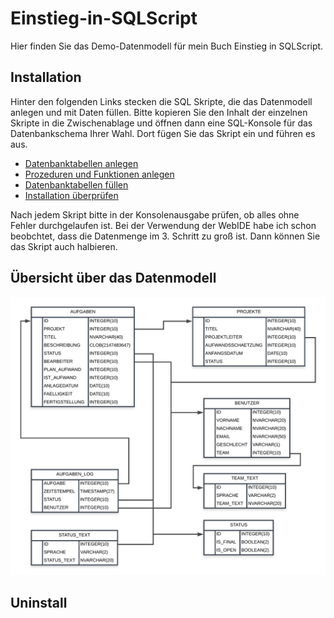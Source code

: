 # Einstieg-in-SQLScript

Hier finden Sie das Demo-Datenmodell für mein Buch Einstieg in SQLScript. 

## Installation
Hinter den folgenden Links stecken die SQL Skripte, die das Datenmodell anlegen und mit Daten füllen. Bitte kopieren Sie den Inhalt der einzelnen Skripte in die Zwischenablage und öffnen dann eine SQL-Konsole für das Datenbankschema Ihrer Wahl. Dort fügen Sie das Skript ein und führen es aus. 

* [Datenbanktabellen anlegen](https://raw.githubusercontent.com/captainabap/Einstieg-in-SQLScript/master/Install_01_Create_Tables.sql)
* [Prozeduren und Funktionen anlegen](https://raw.githubusercontent.com/captainabap/Einstieg-in-SQLScript/master/Install_02_Create_Procedures_and_Functions.sql)
* [Datenbanktabellen füllen](https://raw.githubusercontent.com/captainabap/Einstieg-in-SQLScript/master/Install_03_Fill_with_Data.sql)
* [Installation überprüfen](https://raw.githubusercontent.com/captainabap/Einstieg-in-SQLScript/master/Install_04_Check_Install_Result.sql)

Nach jedem Skript bitte in der Konsolenausgabe prüfen, ob alles ohne Fehler durchgelaufen ist. Bei der Verwendung der WebIDE habe ich schon beobchtet, dass die Datenmenge im 3. Schritt zu groß ist. Dann können Sie das Skript auch halbieren. 
## Übersicht über das Datenmodell

![Übersicht](https://github.com/captainabap/Einstieg-in-SQLScript/blob/master/A02_Demo_Datenmodell.png)

## Uninstall
